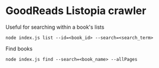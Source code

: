 # GoodReads Listopia crawler

Useful for searching within a book's lists

`node index.js list --id=<book_id> --search=<search_term>`

Find books

`node index.js find --search=<book_name> --allPages`
